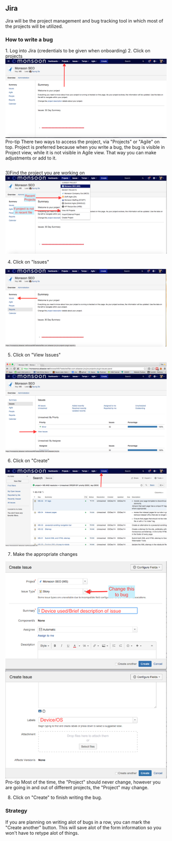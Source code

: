 <h2>Jira</h2>
Jira will be the project management and bug tracking tool in which most of the projects will be utilized.  

<h3>How to write a bug</h3>
1. Log into Jira (credentials to be given when onboarding)
2. Click on projects
<img src ="https://github.com/byungminsa/QA/blob/master/images/Screen%20Shot%202015-02-17%20at%201.44.20%20PM.png">
<bold>Pro-tip </bold>  There two ways to access the project, via "Projects" or "Agile" on top.  Project is preferred because when you write a bug, the bug is visible in Project view, while it is not visible in Agile view.  That way you can make adjustments or add to it.  
<h2></h2>
3)Find the project you are working on
<img src ="https://github.com/byungminsa/QA/blob/master/images/Screen%20Shot%202015-02-17%20at%201.44.38%20PM.png">

4) Click on "Issues"
<img src ="https://github.com/byungminsa/QA/blob/master/images/Screen%20Shot%202015-02-17%20at%201.45.26%20PM.png">

5) Click on "View Issues"
<img src="https://raw.githubusercontent.com/byungminsa/QA/master/images/Screen%20Shot%202015-02-17%20at%201.45.33%20PM.png">

6) Click on "Create"
<img src="https://raw.githubusercontent.com/byungminsa/QA/master/images/Screen%20Shot%202015-02-17%20at%201.45.44%20PM.png">

7) Make the appropriate changes
<img src ="https://raw.githubusercontent.com/byungminsa/QA/master/images/Screen%20Shot%202015-02-17%20at%201.45.53%20PM.png">
<img src="https://raw.githubusercontent.com/byungminsa/QA/master/images/Screen%20Shot%202015-02-17%20at%201.45.59%20PM.png">
<bold>Pro-tip</bold> Most of the time, the "Project" should never change, however you are going in and out of different projects, the "Project" may change.  

8) Click on "Create" to finish writing the bug.


<h3>Strategy</h3>
If you are planning on writing alot of bugs in a row, you can mark the "Create another" button.  This will save alot of the form information so you won't have to retype alot of things. 
